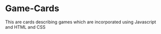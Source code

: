 # Game-Cards
This are cards describing games which are incorporated using Javascript and HTML and CSS